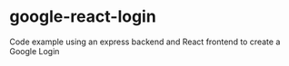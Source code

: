 # google-react-login
Code example using an express backend and React frontend to create a Google Login 
